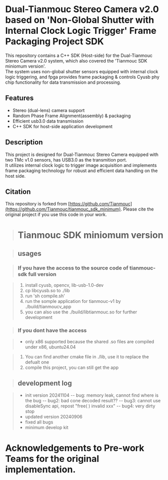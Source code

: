 # Dual-Tianmouc Stereo Camera v2.0 based on 'Non-Global Shutter with Internal Clock Logic Trigger'  Frame Packaging Project SDK

This repository contains a C++ SDK (Host-side) for the Dual-Tianmouc Stereo Camera v2.0 system, which also covered the 'Tianmouc SDK miniomum version'.  
The system uses non-global shutter sensors equipped with internal clock logic triggering, and fpga provides frame packaging  & controls Cyusb phy chip functionality for data transmission and processing.

## Features

- Stereo (dual-lens) camera support
- Random Phase Frame Alignment(assembly) & packaging
- Efficient usb3.0 data transmission
- C++ SDK for host-side application development

## Description

This project is designed for Dual-Tianmouc Stereo Camera equipped with two TMc v1.0 sensors, has USB3.0 as the transmition port.  
It utilizes internal clock logic to trigger image acquisition and implements frame packaging technology for robust and efficient data handling on the host side.


## Citation

This repository is forked from [https://github.com/Tianmouc](https://github.com/Tianmouc/tianmouc_sdk_minimum).
Please cite the original project if you use this code in your work.

># Tianmouc SDK miniomum version

>## usages

>### If you have the access to the source code of tianmouc-sdk full version

>1. install cyusb, opencv, lib-usb-1.0-dev
>2. cp libcyusb.so to ./lib
>3. run 'sh compile.sh'
>4. run the somple application for tianmouc-v1 by ./build/tianmoucv_app
>5. you can also use the ./build/libtianmouc.so for further development

>### If you dont have the access

>- only x86 supported because the shared .so files are compiled under x86, ubuntu24.04

>1. You can find another cmake file in ./lib, use it to replace the defualt one
>2. compile this project, you can still get the app


>## development log

>- init version 20241104
>-- bug: memory leak, cannot find where is the bug
>-- bug2: bad cone decoded result??
>-- bug3: cannot use disableSync api, repost "free( ) invalid xxx"
>-- bug4: very dirty stop
>- updated version 20240906
>- fixed all bugs
>- minimum develop kit
# Acknowledgements to Pre-work Teams for the original implementation.
